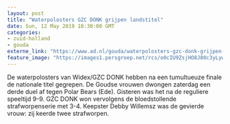 ```yaml
---
layout: post
title: "Waterpolosters GZC DONK grijpen landstitel"
date: Sun, 12 May 2019 18:30:00 GMT
categories: 
- zuid-holland 
- gouda 
externe_link: "https://www.ad.nl/gouda/waterpolosters-gzc-donk-grijpen-landstitel~a9d1ce6d/"
feature_image: "https://images1.persgroep.net/rcs/o0cIU9ZsjHO8J80c3yLywSrC5T8/diocontent/148112504/_fitwidth/400/?appId=21791a8992982cd8da851550a453bd7f&quality=0.7"
---
```


De waterpolosters van Widex/GZC DONK hebben na een tumultueuze finale de nationale titel gegrepen. De Goudse vrouwen dwongen zaterdag een derde duel af tegen Polar Bears (Ede). Gisteren was het na de reguliere speeltijd 9-9. GZC DONK won vervolgens de bloedstollende strafworpenserie met 3-4. Keepster Debby Willemsz was de gevierde vrouw: zij keerde twee strafworpen.
